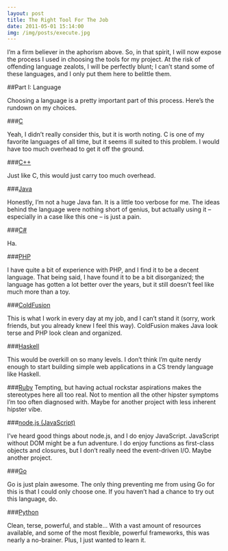 ```yaml
---
layout: post
title: The Right Tool For The Job
date: 2011-05-01 15:14:00
img: /img/posts/execute.jpg
---
```


I&#8217;m a firm believer in the aphorism above. So, in that spirit, I will now expose the process I used in choosing the tools for my project. At the risk of offending language zealots, I will be perfectly blunt; I can&#8217;t stand some of these languages, and I only put them here to belittle them.

##Part I: Language

Choosing a language is a pretty important part of this process. Here&#8217;s the rundown on my choices.

###[C][C]

Yeah, I didn&#8217;t really consider this, but it is worth noting. C is one of my favorite languages of all time, but it seems ill suited to this problem. I would have too much overhead to get it off the ground.

###[C++][Cplusplus]

Just like C, this would just carry too much overhead.

###[Java][Java]

Honestly, I&#8217;m not a huge Java fan. It is a little too verbose for me. The ideas behind the language were nothing short of genius, but actually using it &#8211; especially in a case like this one &#8211; is just a pain.

###[C#][Csharp]

Ha.

###[PHP][PHP]

I have quite a bit of experience with PHP, and I find it to be a decent language. That being said, I have found it to be a bit disorganized; the language has gotten a lot better over the years, but it still doesn&#8217;t feel like much more than a toy.

###[ColdFusion][ColdFusion]

This is what I work in every day at my job, and I can&#8217;t stand it (sorry, work friends, but you already knew I feel this way). ColdFusion makes Java look terse and PHP look clean and organized.

###[Haskell][Haskell]

This would be overkill on so many levels. I don&#8217;t think I&#8217;m quite nerdy enough to start building simple web applications in a CS trendy language like Haskell.

###[Ruby][Ruby]
Tempting, but having actual rockstar aspirations makes the stereotypes here all too real. Not to mention all the other hipster symptoms I&#8217;m too often diagnosed with. Maybe for another project with less inherent hipster vibe.

###[node.js (JavaScript)][Node]

I&#8217;ve heard good things about node.js, and I do enjoy JavaScript. JavaScript without DOM might be a fun adventure. I do enjoy functions as first-class objects and closures, but I don&#8217;t really need the event-driven I/O. Maybe another project.

###[Go][Go]

Go is just plain awesome. The only thing preventing me from using Go for this is that I could only choose one. If you haven&#8217;t had a chance to try out this language, do.

###[Python][Python]

Clean, terse, powerful, and stable&#8230; With a vast amount of resources available, and some of the most flexible, powerful frameworks, this was nearly a no-brainer. Plus, I just wanted to learn it.

[C]: http://en.wikipedia.org/wiki/C_(programming_language) "C"
[Cplusplus]: http://en.wikipedia.org/wiki/C%2B%2B "C++"
[Java]: http://en.wikipedia.org/wiki/Java_(programming_language) "Java"
[Csharp]: http://en.wikipedia.org/wiki/C_Sharp_(programming_language) "C#"
[PHP]: http://www.php.net/ "PHP"
[ColdFusion]: http://www.adobe.com/products/coldfusion/ "ColdFusion"
[Haskell]: http://www.haskell.org/haskellwiki/Haskell "Haskell"
[Ruby]: http://www.ruby-lang.org/en/ "Ruby"
[Node]: http://nodejs.org/ "node.js (JavaScript)"
[Go]: http://golang.org/ "Go"
[Python]: http://www.python.org/ "Python"
